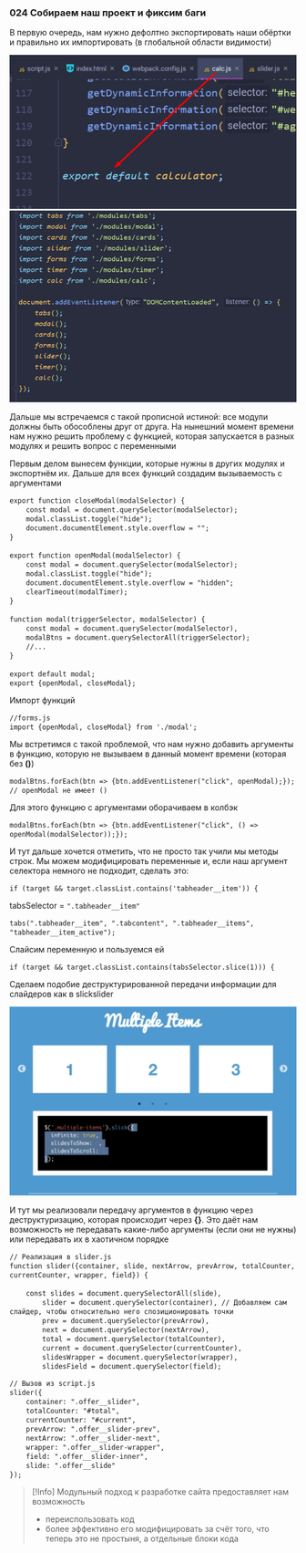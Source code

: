 ### **024 Собираем наш проект и фиксим баги**

В первую очередь, нам нужно дефолтно экспортировать наши обёртки и правильно их импортировать (в глобальной области видимости)

![](_png/Pasted%20image%2020220928082408.png)
![](_png/Pasted%20image%2020220928082941.png)

Дальше мы встречаемся с такой прописной истиной: все модули должны быть обособлены друг от друга. На нынешний момент времени нам нужно решить проблему с функцией, которая запускается в разных модулях и решить вопрос с переменными

Первым делом вынесем функции, которые нужны в других модулях и экспортнём их.
Дальше для всех функций создадим вызываемость с аргументами

```JS
export function closeModal(modalSelector) {  
    const modal = document.querySelector(modalSelector);  
    modal.classList.toggle("hide");  
    document.documentElement.style.overflow = "";
}  
  
export function openModal(modalSelector) {  
    const modal = document.querySelector(modalSelector);  
    modal.classList.toggle("hide");  
    document.documentElement.style.overflow = "hidden";  
    clearTimeout(modalTimer);  
}  
  
function modal(triggerSelector, modalSelector) {  
    const modal = document.querySelector(modalSelector),  
    modalBtns = document.querySelectorAll(triggerSelector);
    //...
}

export default modal;  
export {openModal, closeModal};
```
Импорт функций
```JS
//forms.js
import {openModal, closeModal} from './modal';
```

Мы встретимся с такой проблемой, что нам нужно добавить аргументы в функцию, которую не вызываем в данный момент времени (которая без **()**)

```JS
modalBtns.forEach(btn => {btn.addEventListener("click", openModal);}); // openModal не имеет ()
```
Для этого функцию с аргументами оборачиваем в колбэк
```JS
modalBtns.forEach(btn => {btn.addEventListener("click", () => openModal(modalSelector));});
```

И тут дальше хочется отметить, что не просто так учили мы методы строк. Мы можем модифицировать переменные и, если наш аргумент селектора немного не подходит, сделать это:

```JS
if (target && target.classList.contains('tabheader__item')) {
```
tabsSelector = `".tabheader__item"`
```JS
tabs(".tabheader__item", ".tabcontent", ".tabheader__items", "tabheader__item_active");
```
Слайсим переменную и пользуемся ей
```JS
if (target && target.classList.contains(tabsSelector.slice(1))) {
```

Сделаем подобие деструктурированной передачи информации для слайдеров как в slickslider 

![](_png/Pasted%20image%2020220928101732.png)

И тут мы реализовали передачу аргументов в функцию через деструктуризацию, которая происходит через **{}**. Это даёт нам возможность не передавать какие-либо аргументы (если они не нужны) или передавать их в хаотичном порядке 

```JS
// Реализация в slider.js
function slider({container, slide, nextArrow, prevArrow, totalCounter, currentCounter, wrapper, field}) {  
  
    const slides = document.querySelectorAll(slide),  
        slider = document.querySelector(container), // Добавляем сам слайдер, чтобы относительно него спозиционировать точки  
        prev = document.querySelector(prevArrow),  
        next = document.querySelector(nextArrow),  
        total = document.querySelector(totalCounter),  
        current = document.querySelector(currentCounter),  
        slidesWrapper = document.querySelector(wrapper),  
        slidesField = document.querySelector(field);
```
```JS
// Вызов из script.js
slider({  
    container: ".offer__slider",  
    totalCounter: "#total",  
    currentCounter: "#current",  
    prevArrow: ".offer__slider-prev",  
    nextArrow: ".offer__slider-next",  
    wrapper: ".offer__slider-wrapper",  
    field: ".offer__slider-inner",  
    slide: ".offer__slide"  
});
```


>[!Info] Модульный подход к разработке сайта предоставляет нам возможность 
> - переиспользовать код
> - более эффективно его модифицировать за счёт того, что теперь это не простыня, а отдельные блоки кода